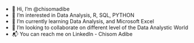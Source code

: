 - 👋 Hi, I’m @chisomadibe
- 👀 I’m interested in Data Analysis, R, SQL, PYTHON
- 🌱 I’m currently learning Data Analysis, and Microsoft Excel
- 💞️ I’m looking to collaborate on different level of the Data Analystic World
- 📬 You can reach me on LinkedIn - Chisom Adibe

<!---
chisomadibe/chisomadibe is a ✨ special ✨ repository because its `README.md` (this file) appears on your GitHub profile.
You can click the Preview link to take a look at your changes.
--->

